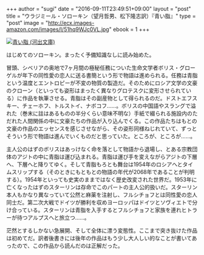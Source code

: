 +++
author = "sugi"
date = "2016-09-11T23:49:51+09:00"
layout = "post"
title = "ウラジミール・ソローキン（望月哲男、松下隆志訳）『青い脂』"
type = "post"
image = "http://ecx.images-amazon.com/images/I/51hq9WJc0VL.jpg"
ebook = 1
+++

<a href="http://www.amazon.co.jp/exec/obidos/ASIN/4309464246/chezsugi-22/ref=nosim/" name="amazletlink" target="_blank"><img src="http://ecx.images-amazon.com/images/I/51hq9WJc0VL.jpg" alt="青い脂 (河出文庫)" class="alignleft" /></a>

はじめてのソローキン。まったく予備知識なしに読み始めた。

冒頭、シベリアの奥地で7ヶ月間の極秘任務についた生命文学者ボリス・グローゲルが年下の同性愛の恋人に送る書簡という形で物語は進められる。任務は青脂という温度とエントロピーが不変の物質の製造だ。そのためにロシア文学の文豪のクローン（といっても姿形はまったく異なりグロテスクに変形させられている）に作品を執筆させる。青脂はその副産物として得られるのだ。ドストエフスキー、チェーホフ、トルストイ、ナボコフ……。ボリスの中国語やスラングで溢れた（巻末に註はあるものの半分くらい意味不明な）手紙で綴られる施設内のただれた人間関係の中に文豪たちの作品が入り込んでくる。この作品たちはもとの文豪の作品のエッセンスを感じさせながら、その姿形同様ねじれていて、ずっとそういう形で物語は進んでいくものだと思っていた。ところが、ところが……。

主人公のはずのボリスはあっけなく命を落として物語から退場し、とある宗教団体のアジトの中に青脂は運び込まれる。青脂は運び手を変えながらアジトの下層へ、下層へと降りてゆく。そして青脂もろとも舞台は1954年のロシアへとタイムスリップする（そのときにもともとの物語の年代が2068年であることが判明する）。1954年といっても史実のままではなく歴史改変された世界だ。1953年に亡くなったはずのスターリンは存命でこのパートの主人公的扱いだ。スターリン本人もかなり異なっていて公然と麻薬を注射し、フルシチョフとは同性愛の恋人同士だ。第二次大戦でドイツが勝利を収めヨーロッパはドイツとソヴィエトで分け合っている。スターリンは青脂を入手するとフルシチョフと家族を連れヒトラーが待つアルプスへと旅立つ……。

茫然とするしかない急展開、そして全体に漂う変態性。ここまで突き抜けた作品は初めてだ。訳者後書きには後年の作品はもう少し大人しい的なことが書いてあったので、この作品から読んだのは正解だった。
